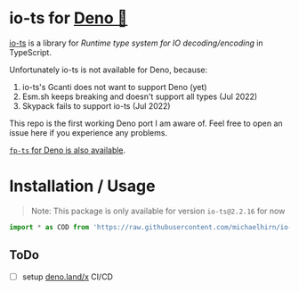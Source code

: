 <h1 align="left">
io-ts for <a href="https://github.com/denoland/deno">Deno 🦕</a>
</h1>

[io-ts](https://github.com/gcanti/io-ts) is a library for _Runtime type system for IO decoding/encoding_ in TypeScript.

Unfortunately io-ts is not available for Deno, because:

1. io-ts's Gcanti does not want to support Deno (yet)
2. Esm.sh keeps breaking and doesn't support all types (Jul 2022)
3. Skypack fails to support io-ts (Jul 2022)

This repo is the first working Deno port I am aware of. Feel free to open an issue here if you experience any problems.

[`fp-ts` for Deno is also available](https://github.com/michaelhirn/fp-ts).

# Installation / Usage

> Note: This package is only available for version `io-ts@2.2.16` for now

```ts
import * as COD from 'https://raw.githubusercontent.com/michaelhirn/io-ts/master/lib/Codec.ts'
```

## ToDo

- [ ] setup [deno.land/x](https://deno.land/x) CI/CD

